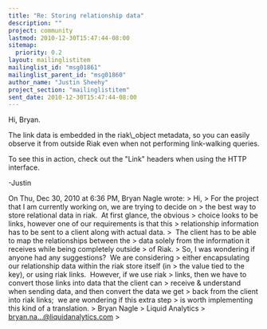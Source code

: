 ```yaml
---
title: "Re: Storing relationship data"
description: ""
project: community
lastmod: 2010-12-30T15:47:44-08:00
sitemap:
  priority: 0.2
layout: mailinglistitem
mailinglist_id: "msg01861"
mailinglist_parent_id: "msg01860"
author_name: "Justin Sheehy"
project_section: "mailinglistitem"
sent_date: 2010-12-30T15:47:44-08:00
---
```



Hi, Bryan.

The link data is embedded in the riak\\_object metadata, so you can
easily observe it from outside Riak even when not performing
link-walking queries.

To see this in action, check out the "Link" headers when using the
HTTP interface.

-Justin

On Thu, Dec 30, 2010 at 6:36 PM, Bryan Nagle
 wrote:
&gt; Hi,
&gt; For the project that I am currently working on, we are trying to decide on
&gt; the best way to store relational data in riak.  At first glance, the obvious
&gt; choice looks to be links, however one of our requirements is that this
&gt; relationship information has to be sent to a client along with actual data.
&gt;  The client has to be able to map the relationships between the
&gt; data solely from the information it receives while being completely outside
&gt; of Riak.
&gt; So, I was wondering if anyone had any suggestions?  We are considering
&gt; either encapsulating our relationship data within the riak store itself (in
&gt; the value tied to the key), or using riak links.  However, if we use riak
&gt; links, then we have to convert those links into data that the client can
&gt; receive & understand when sending data, and then convert the data we get
&gt; back from the client into riak links;  we are wondering if this extra step
&gt; is worth implementing this kind of a translation.
&gt; Bryan Nagle
&gt; Liquid Analytics
&gt; bryan.na...@liquidanalytics.com
&gt;
